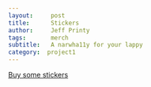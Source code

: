 ```yaml
---
layout:     post
title:      Stickers
author:     Jeff Printy
tags: 		merch
subtitle:  	A narwha11y for your lappy
category:  project1
---
```

<!-- Start Writing Below in Markdown -->

[Buy some stickers](https://www.redbubble.com/people/drwicked/works/26890539-narwha11y?ref=personalised_recommendations_carousel&asc=u)
